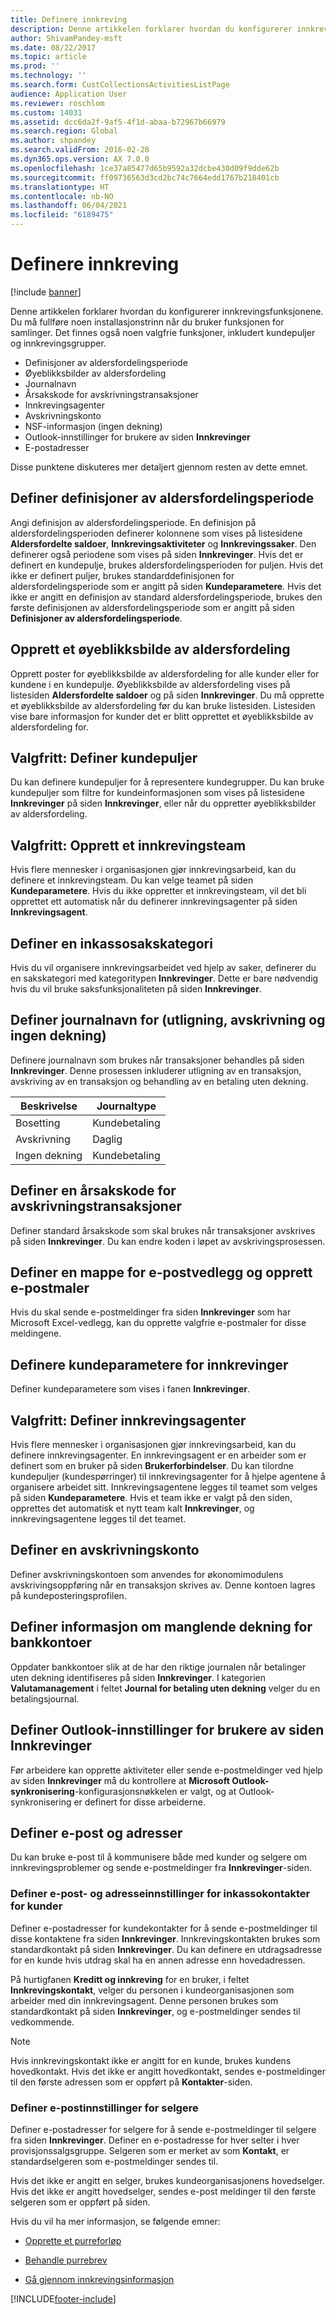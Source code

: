 ```yaml
---
title: Definere innkreving
description: Denne artikkelen forklarer hvordan du konfigurerer innkrevingsfunksjonene.
author: ShivamPandey-msft
ms.date: 08/22/2017
ms.topic: article
ms.prod: ''
ms.technology: ''
ms.search.form: CustCollectionsActivitiesListPage
audience: Application User
ms.reviewer: roschlom
ms.custom: 14031
ms.assetid: dcc6da2f-9af5-4f1d-abaa-b72967b66979
ms.search.region: Global
ms.author: shpandey
ms.search.validFrom: 2016-02-28
ms.dyn365.ops.version: AX 7.0.0
ms.openlocfilehash: 1ce37a85477d65b9592a32dcbe430d09f9dde62b
ms.sourcegitcommit: ff09736563d3cd2bc74c7664edd1767b218401cb
ms.translationtype: HT
ms.contentlocale: nb-NO
ms.lasthandoff: 06/04/2021
ms.locfileid: "6189475"
---
```

# <a name="set-up-collections"></a>Definere innkreving

[!include [banner](../includes/banner.md)]

Denne artikkelen forklarer hvordan du konfigurerer innkrevingsfunksjonene. Du må fullføre noen installasjonstrinn når du bruker funksjonen for samlinger. Det finnes også noen valgfrie funksjoner, inkludert kundepuljer og innkrevingsgrupper. 

- Definisjoner av aldersfordelingsperiode
- Øyeblikksbilder av aldersfordeling
- Journalnavn
- Årsakskode for avskrivningstransaksjoner
- Innkrevingsagenter
- Avskrivningskonto
- NSF-informasjon (ingen dekning)
- Outlook-innstillinger for brukere av siden **Innkrevinger**
- E-postadresser

Disse punktene diskuteres mer detaljert gjennom resten av dette emnet. 

## <a name="set-up-aging-period-definitions"></a>Definer definisjoner av aldersfordelingsperiode

Angi definisjon av aldersfordelingsperiode. En definisjon på aldersfordelingsperioden definerer kolonnene som vises på listesidene **Aldersfordelte saldoer**, **Innkrevingsaktiviteter** og **Innkrevingssaker**. Den definerer også periodene som vises på siden **Innkrevinger**. Hvis det er definert en kundepulje, brukes aldersfordelingsperioden for puljen. Hvis det ikke er definert puljer, brukes standarddefinisjonen for aldersfordelingsperiode som er angitt på siden **Kundeparametere**. Hvis det ikke er angitt en definisjon av standard aldersfordelingsperiode, brukes den første definisjonen av aldersfordelingsperiode som er angitt på siden **Definisjoner av aldersfordelingsperiode**.

## <a name="create-an-aging-snapshot"></a>Opprett et øyeblikksbilde av aldersfordeling
Opprett poster for øyeblikksbilde av aldersfordeling for alle kunder eller for kundene i en kundepulje. Øyeblikksbilde av aldersfordeling vises på listesiden **Aldersfordelte saldoer** og på siden **Innkrevinger**. Du må opprette et øyeblikksbilde av aldersfordeling før du kan bruke listesiden. Listesiden vise bare informasjon for kunder det er blitt opprettet et øyeblikksbilde av aldersfordeling for.

## <a name="optional-set-up-customer-pools"></a>Valgfritt: Definer kundepuljer
Du kan definere kundepuljer for å representere kundegrupper. Du kan bruke kundepuljer som filtre for kundeinformasjonen som vises på listesidene **Innkrevinger** på siden **Innkrevinger**, eller når du oppretter øyeblikksbilder av aldersfordeling.

## <a name="optional-create-a-collections-team"></a>Valgfritt: Opprett et innkrevingsteam
Hvis flere mennesker i organisasjonen gjør innkrevingsarbeid, kan du definere et innkrevingsteam. Du kan velge teamet på siden **Kundeparametere**. Hvis du ikke oppretter et innkrevingsteam, vil det bli opprettet ett automatisk når du definerer innkrevingsagenter på siden **Innkrevingsagent**.

## <a name="set-up-a-collections-case-category"></a>Definer en inkassosakskategori
Hvis du vil organisere innkrevingsarbeidet ved hjelp av saker, definerer du en sakskategori med kategoritypen **Innkrevinger**. Dette er bare nødvendig hvis du vil bruke saksfunksjonaliteten på siden **Innkrevinger**.

## <a name="set-up-journal-names-settlement-writeoff-and-nsf"></a>Definer journalnavn for (utligning, avskrivning og ingen dekning)
Definere journalnavn som brukes når transaksjoner behandles på siden **Innkrevinger**. Denne prosessen inkluderer utligning av en transaksjon, avskriving av en transaksjon og behandling av en betaling uten dekning.

| Beskrivelse | Journaltype     |
|-------------|------------------|
| Bosetting  | Kundebetaling |
| Avskrivning   | Daglig            |
| Ingen dekning         | Kundebetaling |

## <a name="set-up-a-reason-code-for-writeoff-transactions"></a>Definer en årsakskode for avskrivningstransaksjoner
Definer standard årsakskode som skal brukes når transaksjoner avskrives på siden **Innkrevinger**. Du kan endre koden i løpet av avskrivingsprosessen.

## <a name="set-up-a-folder-for-email-attachments-and-create-email-templates"></a>Definer en mappe for e-postvedlegg og opprett e-postmaler
Hvis du skal sende e-postmeldinger fra siden **Innkrevinger** som har Microsoft Excel-vedlegg, kan du opprette valgfrie e-postmaler for disse meldingene.

## <a name="set-up-accounts-receivable-parameters-for-collections"></a>Definere kundeparametere for innkrevinger
Definer kundeparametere som vises i fanen **Innkrevinger**.

## <a name="optional-set-up-collections-agents"></a>Valgfritt: Definer innkrevingsagenter
Hvis flere mennesker i organisasjonen gjør innkrevingsarbeid, kan du definere innkrevingsagenter. En innkrevingsagent er en arbeider som er definert som en bruker på siden **Brukerforbindelser**. Du kan tilordne kundepuljer (kundespørringer) til innkrevingsagenter for å hjelpe agentene å organisere arbeidet sitt. Innkrevingsagentene legges til teamet som velges på siden **Kundeparametere**. Hvis et team ikke er valgt på den siden, opprettes det automatisk et nytt team kalt **Innkrevinger**, og innkrevingsagentene legges til det teamet.

## <a name="set-up-a-writeoff-account"></a>Definer en avskrivningskonto
Definer avskrivningskontoen som anvendes for økonomimodulens avskrivingsoppføring når en transaksjon skrives av. Denne kontoen lagres på kundeposteringsprofilen.

## <a name="set-up-nsf-information-for-bank-accounts"></a>Definer informasjon om manglende dekning for bankkontoer
Oppdater bankkontoer slik at de har den riktige journalen når betalinger uten dekning identifiseres på siden **Innkrevinger**. I kategorien **Valutamanagement** i feltet **Journal for betaling uten dekning** velger du en betalingsjournal.

## <a name="set-up-outlook-settings-for-users-of-the-collections-page"></a>Definer Outlook-innstillinger for brukere av siden Innkrevinger
Før arbeidere kan opprette aktiviteter eller sende e-postmeldinger ved hjelp av siden **Innkrevinger** må du kontrollere at **Microsoft Outlook-synkronisering**-konfigurasjonsnøkkelen er valgt, og at Outlook-synkronisering er definert for disse arbeiderne.

## <a name="set-up-email-and-addresses"></a>Definer e-post og adresser
Du kan bruke e-post til å kommunisere både med kunder og selgere om innkrevingsproblemer og sende e-postmeldinger fra **Innkrevinger**-siden. 

### <a name="set-up-email-and-address-settings-for-collections-customer-contacts"></a>Definer e-post- og adresseinnstillinger for inkassokontakter for kunder
Definer e-postadresser for kundekontakter for å sende e-postmeldinger til disse kontaktene fra siden **Innkrevinger**. Innkrevingskontakten brukes som standardkontakt på siden **Innkrevinger**. Du kan definere en utdragsadresse for en kunde hvis utdrag skal ha en annen adresse enn hovedadressen. 

På hurtigfanen **Kreditt og innkreving** for en bruker, i feltet **Innkrevingskontakt**, velger du personen i kundeorganisasjonen som arbeider med din innkrevingsagent. Denne personen brukes som standardkontakt på siden **Innkrevinger**, og e-postmeldinger sendes til vedkommende. 

> [!NOTE] 
> Hvis innkrevingskontakt ikke er angitt for en kunde, brukes kundens hovedkontakt. Hvis det ikke er angitt hovedkontakt, sendes e-postmeldinger til den første adressen som er oppført på **Kontakter**-siden.

### <a name="set-up-email-settings-for-salespeople"></a>Definer e-postinnstillinger for selgere
Definer e-postadresser for selgere for å sende e-postmeldinger til selgere fra siden **Innkrevinger**. Definer en e-postadresse for hver selter i hver provisjonssalgsgruppe. Selgeren som er merket av som **Kontakt**, er standardselgeren som e-postmeldinger sendes til. 

Hvis det ikke er angitt en selger, brukes kundeorganisasjonens hovedselger. Hvis det ikke er angitt hovedselger, sendes e-post meldinger til den første selgeren som er oppført på siden.


Hvis du vil ha mer informasjon, se følgende emner:

 - [Opprette et purreforløp](tasks/create-collection-letter-sequence.md)

 - [Behandle purrebrev](tasks/process-collection-letters.md)

 - [Gå gjennom innkrevingsinformasjon](tasks/review-collections-information.md)



[!INCLUDE[footer-include](../../includes/footer-banner.md)]